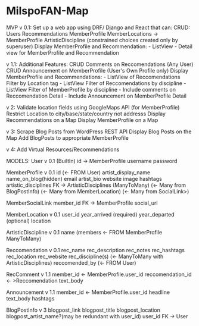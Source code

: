 # MilspoFAN-Map
MVP v 0.1:
Set up a web app using DRF/ Django and React that can:
  CRUD: Users
        Recommendations
        MemberProfile
        MemberLocations -> MemberProfile
        ArtisticDiscipline (constrained choices created only by superuser)
  Display MemberProfile and Recommendation: 
    - ListView
    - Detail view for MemberProfile and Recommendation


v 1.1:
Additional Features:
  CRUD Comments on Reccomendations (Any User)
  CRUD Announcement on MemberProfile (User's Own Profile only)
  Display MemberProfile and Recommendations: 
    - ListView of Reccomendations Filter by Location tag
    - ListView Filter of Reccomendations by discipline
    - ListView Filter of MemberProfile by discipline
    - Include comments on Reccomendation Detail
    - Include Announcement on MemberProfile Detail

v 2:
  Validate location fields using GoogleMaps API (for MemberProfile)
  Restrict Location to city/base/state/country not addresss
  Display Recommendations on a Map
  Display MemberProfile on a Map

v 3:
  Scrape Blog Posts from WordPress REST API
  Display Blog Posts on the Map
  Add BlogPosts to appropriate MemberProfile

v 4:
  Add Virtual Resources/Recommendations


  MODELS:
  User v 0.1 (BuiltIn)
    id -> MemberProfile
    username
    password

  MemberProfile v 0.1
    id (<- FROM User)
    artist_display_name
    name_on_blog(hidden)
    email
    artist_bio
    website
    image
    hashtags
    artistic_disciplines FK -> ArtisticDisciplines (ManyToMany)
    (<- Many from BlogPostInfo) 
    (<- Many from MemberLocation)
    (<- Many from SocialLink>)

  MemberSocialLink
    member_id FK -> MemberProfile
    social_url

  MemberLocation v 0.1
    user_id
    year_arrived (required)
    year_departed (optional)
    location

  ArtisticDiscipline v 0.1
    name
    (members <- FROM MemberProfile ManyToMany)

  Reccomendation v 0.1
    rec_name
    rec_description
    rec_notes
    rec_hashtags
    rec_location
    rec_website
    rec_discipline(s) (<- ManyToMany with ArtisticDisciplines)
    reccomended_by (<- FROM User)

  RecComment v 1.1
    member_id <- MemberProfile.user_id
    reccomendation_id <- >Reccomendation
    text_body

  Announcement v 1.1
    member_id <- MemberProfile.user_id
    headline
    text_body
    hashtags

  BlogPostInfo v 3
    blogpost_link
    blogpost_title
    blogpost_location
    blogpost_artist_name?(may be redundant with user_id)
    user_id FK -> User
